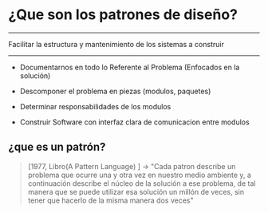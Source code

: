 # ¿Que son los patrones de diseño?

***
 
Facilitar la estructura y mantenimiento de los sistemas a construir

***

* Documentarnos en todo lo Referente al Problema (Enfocados en la solución)

* Descomponer el problema en piezas (modulos, paquetes)

* Determinar responsabilidades de los modulos

* Construir Software con interfaz clara de comunicacion entre modulos

## ¿que es un patrón?

> [1977, Libro(A Pattern Language) ] -> "Cada patron describe un problema que ocurre una y otra vez en nuestro medio ambiente y, a continuación describe el núcleo de la solución a ese problema, de tal manera que se puede utilizar esa solución un millón de veces, sin tener que hacerlo de la misma manera dos veces"



